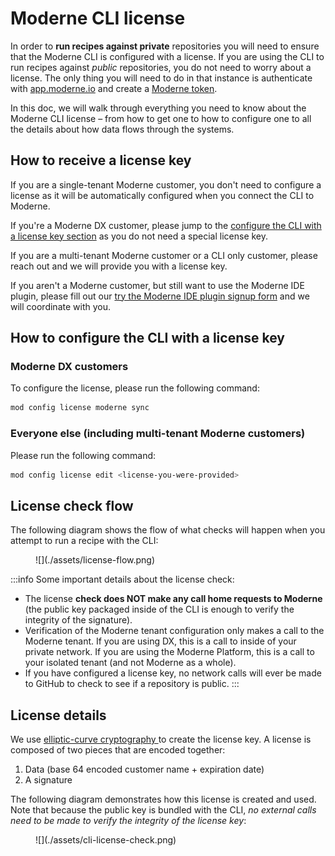 # Moderne CLI license

In order to **run recipes against private** repositories you will need to ensure that the Moderne CLI is configured with a license. If you are using the CLI to run recipes against _public_ repositories, you do not need to worry about a license. The only thing you will need to do in that instance is authenticate with [app.moderne.io](https://app.moderne.io) and create a [Moderne token](../../moderne-platform/references/moderne-tokens.md).

In this doc, we will walk through everything you need to know about the Moderne CLI license – from how to get one to how to configure one to all the details about how data flows through the systems.

## How to receive a license key

If you are a single-tenant Moderne customer, you don't need to configure a license as it will be automatically configured when you connect the CLI to Moderne.

If you're a Moderne DX customer, please jump to the [configure the CLI with a license key section](#how-to-configure-the-cli-with-a-license-key) as you do not need a special license key.

If you are a multi-tenant Moderne customer or a CLI only customer, please reach out and we will provide you with a license key.

If you aren't a Moderne customer, but still want to use the Moderne IDE plugin, please fill out our [try the Moderne IDE plugin signup form](https://www.moderne.io/moderne-ide-plugin-signup) and we will coordinate with you.

## How to configure the CLI with a license key

### Moderne DX customers

To configure the license, please run the following command:

```bash
mod config license moderne sync
```

### Everyone else (including multi-tenant Moderne customers)

Please run the following command:

```bash
mod config license edit <license-you-were-provided>
```

## License check flow

The following diagram shows the flow of what checks will happen when you attempt to run a recipe with the CLI:

<figure>
  ![](./assets/license-flow.png)
  <figcaption></figcaption>
</figure>

:::info
Some important details about the license check:

* The license **check does NOT make any call home requests to Moderne** (the public key packaged inside of the CLI is enough to verify the integrity of the signature).
* Verification of the Moderne tenant configuration only makes a call to the Moderne tenant. If you are using DX, this is a call to inside of your private network. If you are using the Moderne Platform, this is a call to your isolated tenant (and not Moderne as a whole).
* If you have configured a license key, no network calls will ever be made to GitHub to check to see if a repository is public.
:::

## License details

We use [elliptic-curve cryptography ](https://en.wikipedia.org/wiki/Elliptic-curve_cryptography)to create the license key. A license is composed of two pieces that are encoded together:

1. Data (base 64 encoded customer name + expiration date)
2. A signature

The following diagram demonstrates how this license is created and used. Note that because the public key is bundled with the CLI, _no external calls need to be made to verify the integrity of the license key_:

<figure>
  ![](./assets/cli-license-check.png)
  <figcaption></figcaption>
</figure>

